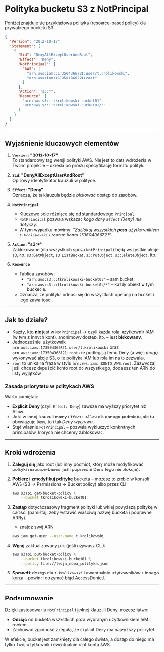 # Polityka bucketu S3 z NotPrincipal

Poniżej znajduje się przykładowa polityka (resource-based policy) dla prywatnego bucketu S3:
```json
{
  "Version": "2012-10-17",
  "Statement": [
    {
      "Sid": "DenyAllExceptUserAndRoot",
      "Effect": "Deny",
      "NotPrincipal": {
        "AWS": [
          "arn:aws:iam::173504366721:user/t.krolikowski",
          "arn:aws:iam::173504366721:root"
        ]
      },
      "Action": "s3:*",
      "Resource": [
        "arn:aws:s3:::tkrolikowski-bucket01",
        "arn:aws:s3:::tkrolikowski-bucket01/*"
      ]
    }
  ]
}
```

---

## Wyjaśnienie kluczowych elementów

1. **`Version`: "2012-10-17"**  
   To standardowy tag wersji polityki AWS. Nie jest to data wdrożenia w Twoim projekcie – określa po prostu specyfikację formatu polityk.

2. **`Sid`: "DenyAllExceptUserAndRoot"**  
   Opisowy identyfikator klauzuli w polityce.

3. **`Effect`: "Deny"**  
   Oznacza, że ta klauzula będzie *blokować* dostęp do zasobów.

4. **`NotPrincipal`**  
   - Kluczowe pole różniące się od standardowego `Principal`.  
   - `NotPrincipal` pozwala wskazać *kogo dany `Effect` (Deny) nie dotyczy*.  
   - W tym wypadku mówimy: *"Zablokuj wszystkich **poza** użytkownikiem `t.krolikowski` i rootem konta 173504366721"*.

5. **`Action`: "s3:*"**  
   Zablokowane (dla wszystkich spoza `NotPrincipal`) będą wszystkie akcje `s3`, np. `s3:GetObject`, `s3:ListBucket`, `s3:PutObject`, `s3:DeleteObject`, itp.

6. **`Resource`**  
   - Tablica zasobów:  
     - `"arn:aws:s3:::tkrolikowski-bucket01"` – sam bucket.  
     - `"arn:aws:s3:::tkrolikowski-bucket01/*"` – każdy obiekt w tym buckecie.  
   - Oznacza, że polityka odnosi się do wszystkich operacji na bucket i jego zawartości.

---

## Jak to działa?

- Każdy, kto **nie** jest w `NotPrincipal` → czyli każda rola, użytkownik IAM (w tym z innych kont), anonimowy dostęp, itp. – jest **blokowany**.
- Jednocześnie, użytkownik `arn:aws:iam::173504366721:user/t.krolikowski` oraz `arn:aws:iam::173504366721:root` *nie* podlegają temu Deny (a więc *mogą* wykonywać akcje S3, o ile polityka IAM lub rola im na to zezwala).
- `root` to unikalna fraza w stylu `arn:aws:iam::KONTO_AWS:root`. Zazwyczaj, jeśli chcesz dopuścić konto root do wszystkiego, dodajesz ten ARN do listy wyjątków.

### Zasada priorytetu w politykach AWS

Warto pamiętać:
- **Explicit Deny** (czyli `Effect: Deny`) zawsze ma wyższy priorytet niż Allow.
- Jeśli w innej klauzuli mamy `Effect: Allow` dla danego podmiotu, ale tu obowiązuje `Deny`, to i tak *Deny wygrywa*.
- Stąd właśnie `NotPrincipal` – pozwala wykluczyć konkretnych principalów, których nie chcemy zablokować.

---

## Kroki wdrożenia

1. **Zaloguj się** jako root (lub inny podmiot, który może modyfikować polityki resource-based, jeśli poprzedni Deny tego nie blokuje).  
2. **Pobierz i zmodyfikuj politykę** bucketa – możesz to zrobić w konsoli AWS (S3 → Permissions → Bucket policy) albo przez CLI:
   ```bash
   aws s3api get-bucket-policy \
       --bucket tkrolikowski-bucket01
   ```
3. **Zastąp** dotychczasowy fragment polityki lub wklej powyższą politykę w całości (pamiętaj, żeby wstawić właściwą nazwę bucketa i poprawne ARNy).

   - znajdź swój ARN
   ```bash
   aws iam get-user --user-name t.krolikowski
   ```

4. **Wgraj** zaktualizowany plik (jeśli używasz CLI):  
   ```bash
   aws s3api put-bucket-policy \
       --bucket tkrolikowski-bucket01 \
       --policy file://twoja_nowa_polityka.json
   ```
5. **Sprawdź** dostęp dla `t.krolikowski` i ewentualnie użytkowników z innego konta – powinni otrzymać błąd AccessDenied.

---

## Podsumowanie

Dzięki zastosowaniu `NotPrincipal` i jednej klauzuli Deny, możesz łatwo:
- **Odciąć** od bucketa wszystkich poza wybranym użytkownikiem IAM i rootem.
- Zachować zgodność z regułą, że explicit Deny ma najwyższy priorytet.

W efekcie, bucket jest zamknięty dla całego świata, a dostęp do niego ma tylko Twój użytkownik i ewentualnie root konta AWS.

